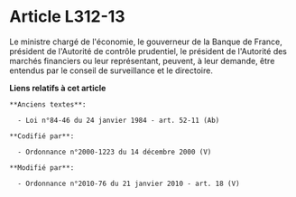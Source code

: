 # Article L312-13

Le ministre chargé de l'économie, le gouverneur de la Banque de France, président de l'Autorité de contrôle prudentiel, le
président de l'Autorité des marchés financiers ou leur représentant, peuvent, à leur demande, être entendus par le conseil de
surveillance et le directoire.

**Liens relatifs à cet article**

	**Anciens textes**:

	  - Loi n°84-46 du 24 janvier 1984 - art. 52-11 (Ab)

	**Codifié par**:

	  - Ordonnance n°2000-1223 du 14 décembre 2000 (V)

	**Modifié par**:

	  - Ordonnance n°2010-76 du 21 janvier 2010 - art. 18 (V)
